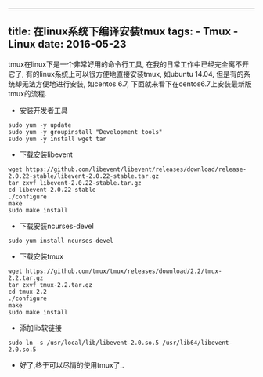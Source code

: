 ----------------
title: 在linux系统下编译安装tmux
tags:
    - Tmux
    - Linux
date: 2016-05-23
----------------

tmux在linux下是一个非常好用的命令行工具, 在我的日常工作中已经完全离不开它了, 有的linux系统上可以很方便地直接安装tmux, 如ubuntu 14.04, 但是有的系统却无法方便地进行安装, 如centos 6.7, 下面就来看下在centos6.7上安装最新版tmux的流程.

<!-- more -->

* 安装开发者工具

```
sudo yum -y update
sudo yum -y groupinstall "Development tools"
sudo yum -y install wget tar
```

* 下载安装libevent

```
wget https://github.com/libevent/libevent/releases/download/release-2.0.22-stable/libevent-2.0.22-stable.tar.gz
tar zxvf libevent-2.0.22-stable.tar.gz
cd libevent-2.0.22-stable
./configure
make
sudo make install
```

* 下载安装ncurses-devel

```
sudo yum install ncurses-devel
```

* 下载安装tmux

```
wget https://github.com/tmux/tmux/releases/download/2.2/tmux-2.2.tar.gz
tar zxvf tmux-2.2.tar.gz
cd tmux-2.2
./configure
make
sudo make install
```

* 添加lib软链接

```
sudo ln -s /usr/local/lib/libevent-2.0.so.5 /usr/lib64/libevent-2.0.so.5
```

* 好了,终于可以尽情的使用tmux了..
